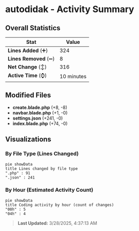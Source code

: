 # autodidak - Activity Summary 

## Overall Statistics

| Stat                   | Value                                                             |
| ---------------------- | ----------------------------------------------------------------- |
| **Lines Added** (➕)   | 324                                          |
| **Lines Removed** (➖) | 8                                        |
| **Net Change** (↕)    | 316                |
| **Active Time** (⌚)   | 10 minutes |


## Modified Files
- **create.blade.php** (+8, -8)
- **navbar.blade.php** (+1, -0)
- **settings.json** (+241, -0)
- **index.blade.php** (+74, -0)

## Visualizations

### By File Type (Lines Changed)

```mermaid
pie showData
title Lines changed by file type
".php" : 91
".json" : 241
```

### By Hour (Estimated Activity Count)

```mermaid
pie showData
title Coding activity by hour (count of changes)
"00h" : 5
"04h" : 4
```


> **Last Updated:** 3/28/2025, 4:37:13 AM
